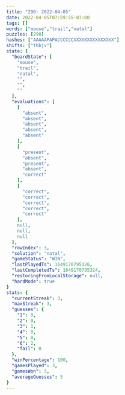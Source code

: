 ```yaml
---
title: "290: 2022-04-05"
date: 2022-04-05T07:59:55-07:00
tags: []
words: ["mouse","trail","natal"]
puzzles: [290]
hashes: ["AAAAAPAPACCCCCCXXXXXXXXXXXXXXX"]
shifts: ["thbjv"]
state: {
  "boardState": [
    "mouse",
    "trail",
    "natal",
    "",
    "",
    ""
  ],
  "evaluations": [
    [
      "absent",
      "absent",
      "absent",
      "absent",
      "absent"
    ],
    [
      "present",
      "absent",
      "present",
      "absent",
      "correct"
    ],
    [
      "correct",
      "correct",
      "correct",
      "correct",
      "correct"
    ],
    null,
    null,
    null
  ],
  "rowIndex": 3,
  "solution": "natal",
  "gameStatus": "WIN",
  "lastPlayedTs": 1649170795326,
  "lastCompletedTs": 1649170795324,
  "restoringFromLocalStorage": null,
  "hardMode": true
}
stats: {
  "currentStreak": 3,
  "maxStreak": 3,
  "guesses": {
    "1": 0,
    "2": 0,
    "3": 1,
    "4": 0,
    "5": 0,
    "6": 2,
    "fail": 0
  },
  "winPercentage": 100,
  "gamesPlayed": 3,
  "gamesWon": 3,
  "averageGuesses": 5
}
---
```


<!-- more -->
